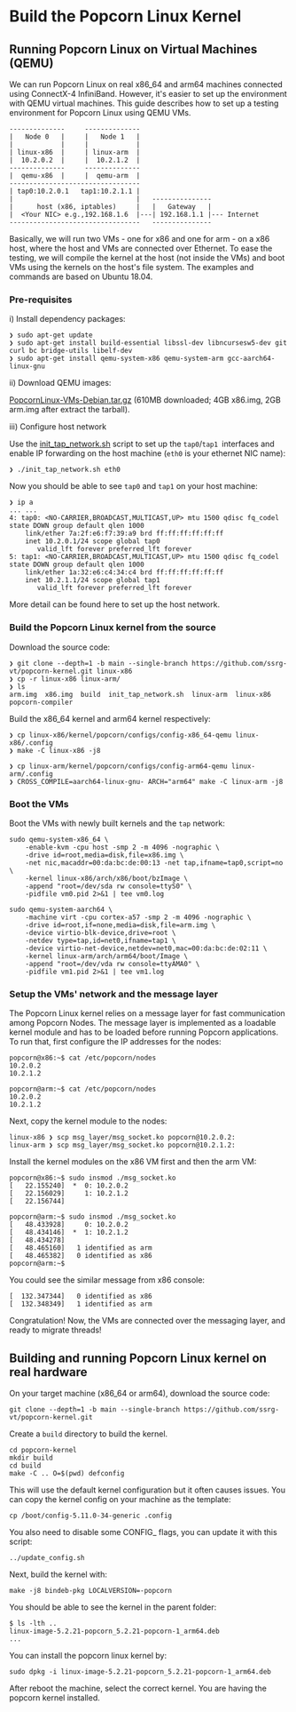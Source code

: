 # Build the Popcorn Linux Kernel

## Running Popcorn Linux on Virtual Machines (QEMU)
We can run Popcorn Linux on real x86_64 and arm64 machines connected using ConnectX-4 InfiniBand. However, it's easier to set up the environment with QEMU virtual machines. This guide describes how to set up a testing environment for Popcorn Linux using QEMU VMs.

```
--------------     --------------
|   Node 0   |     |   Node 1   |
|            |     |            |
| linux-x86  |     | linux-arm  |
|  10.2.0.2  |     |  10.2.1.2  |
--------------     --------------
|  qemu-x86  |     |  qemu-arm  |
---------------------------------
| tap0:10.2.0.1   tap1:10.2.1.1 |
|                               |   ---------------
|      host (x86, iptables)     |   |   Gateway   |
|  <Your NIC> e.g.,192.168.1.6  |---| 192.168.1.1 |--- Internet
---------------------------------   ---------------
```

Basically, we will run two VMs - one for x86 and one for arm - on a x86 host, where the host and VMs are connected over Ethernet. To ease the testing, we will compile the kernel at the host (not inside the VMs) and boot VMs using the kernels on the host's file system. The examples and commands are based on Ubuntu 18.04.

### Pre-requisites
i) Install dependency packages:
```
❯ sudo apt-get update
❯ sudo apt-get install build-essential libssl-dev libncursesw5-dev git curl bc bridge-utils libelf-dev
❯ sudo apt-get install qemu-system-x86 qemu-system-arm gcc-aarch64-linux-gnu
```
ii) Download QEMU images:

[PopcornLinux-VMs-Debian.tar.gz](https://drive.google.com/file/d/1GiDcWRiNYRzLHhzJeKpiK4uSGcimTTxe/view?usp=sharing) (610MB downloaded; 4GB x86.img, 2GB arm.img after extract the tarball).

iii) Configure host network

Use the [init_tap_network.sh](https://raw.githubusercontent.com/xjtuwxg/HeterSec/master/scripts/init_tap_network.sh) script to set up the `tap0`/`tap1 `interfaces and enable IP forwarding on the host machine (`eth0` is your ethernet NIC name):
```
❯ ./init_tap_network.sh eth0
```
Now you should be able to see `tap0` and `tap1` on your host machine:
```
❯ ip a
... ...
4: tap0: <NO-CARRIER,BROADCAST,MULTICAST,UP> mtu 1500 qdisc fq_codel state DOWN group default qlen 1000
    link/ether 7a:2f:e6:f7:39:a9 brd ff:ff:ff:ff:ff:ff
    inet 10.2.0.1/24 scope global tap0
       valid_lft forever preferred_lft forever
5: tap1: <NO-CARRIER,BROADCAST,MULTICAST,UP> mtu 1500 qdisc fq_codel state DOWN group default qlen 1000
    link/ether 1a:32:e6:c4:34:c4 brd ff:ff:ff:ff:ff:ff
    inet 10.2.1.1/24 scope global tap1
       valid_lft forever preferred_lft forever
```
More detail can be found here to set up the host network.

### Build the Popcorn Linux kernel from the source
Download the source code:
```
❯ git clone --depth=1 -b main --single-branch https://github.com/ssrg-vt/popcorn-kernel.git linux-x86
❯ cp -r linux-x86 linux-arm/
❯ ls
arm.img  x86.img  build  init_tap_network.sh  linux-arm  linux-x86  popcorn-compiler
```

Build the x86_64 kernel and arm64 kernel respectively:
```
❯ cp linux-x86/kernel/popcorn/configs/config-x86_64-qemu linux-x86/.config
❯ make -C linux-x86 -j8
```

```
❯ cp linux-arm/kernel/popcorn/configs/config-arm64-qemu linux-arm/.config
❯ CROSS_COMPILE=aarch64-linux-gnu- ARCH="arm64" make -C linux-arm -j8
```

### Boot the VMs
Boot the VMs with newly built kernels and the `tap` network:
```
sudo qemu-system-x86_64 \
    -enable-kvm -cpu host -smp 2 -m 4096 -nographic \
    -drive id=root,media=disk,file=x86.img \
    -net nic,macaddr=00:da:bc:de:00:13 -net tap,ifname=tap0,script=no \
    -kernel linux-x86/arch/x86/boot/bzImage \
    -append "root=/dev/sda rw console=ttyS0" \
    -pidfile vm0.pid 2>&1 | tee vm0.log
```
```
sudo qemu-system-aarch64 \
    -machine virt -cpu cortex-a57 -smp 2 -m 4096 -nographic \
    -drive id=root,if=none,media=disk,file=arm.img \
    -device virtio-blk-device,drive=root \
    -netdev type=tap,id=net0,ifname=tap1 \
    -device virtio-net-device,netdev=net0,mac=00:da:bc:de:02:11 \
    -kernel linux-arm/arch/arm64/boot/Image \
    -append "root=/dev/vda rw console=ttyAMA0" \
    -pidfile vm1.pid 2>&1 | tee vm1.log
```
### Setup the VMs' network and the message layer
The Popcorn Linux kernel relies on a message layer for fast communication among Popcorn Nodes. The message layer is implemented as a loadable kernel module and has to be loaded before running Popcorn applications. To run that, first configure the IP addresses for the nodes:
```
popcorn@x86:~$ cat /etc/popcorn/nodes
10.2.0.2
10.2.1.2
```
```
popcorn@arm:~$ cat /etc/popcorn/nodes
10.2.0.2
10.2.1.2
```
Next, copy the kernel module to the nodes:
```
linux-x86 ❯ scp msg_layer/msg_socket.ko popcorn@10.2.0.2:
linux-arm ❯ scp msg_layer/msg_socket.ko popcorn@10.2.1.2:
```
Install the kernel modules on the x86 VM first and then the arm VM:
```
popcorn@x86:~$ sudo insmod ./msg_socket.ko
[   22.155240]  *  0: 10.2.0.2
[   22.156029]     1: 10.2.1.2
[   22.156744]
```
```
popcorn@arm:~$ sudo insmod ./msg_socket.ko
[   48.433928]     0: 10.2.0.2
[   48.434146]  *  1: 10.2.1.2
[   48.434278]
[   48.465160]   1 identified as arm
[   48.465382]   0 identified as x86
popcorn@arm:~$
```
You could see the similar message from x86 console:
```
[  132.347344]   0 identified as x86
[  132.348349]   1 identified as arm
```
Congratulation! Now, the VMs are connected over the messaging layer, and ready to migrate threads!

## Building and running Popcorn Linux kernel on real hardware
On your target machine (x86_64 or arm64), download the source code:
```
git clone --depth=1 -b main --single-branch https://github.com/ssrg-vt/popcorn-kernel.git
```
Create a `build` directory to build the kernel.
```
cd popcorn-kernel
mkdir build
cd build
make -C .. O=$(pwd) defconfig
```
This will use the default kernel configuration but it often causes issues. You can copy the kernel config on your machine as the template:
```
cp /boot/config-5.11.0-34-generic .config
```
You also need to disable some CONFIG_ flags, you can update it with this script:
```
../update_config.sh
```
Next, build the kernel with:
```
make -j8 bindeb-pkg LOCALVERSION=-popcorn
```
You should be able to see the kernel in the parent folder:
```
$ ls -lth ..
linux-image-5.2.21-popcorn_5.2.21-popcorn-1_arm64.deb
...
```

You can install the popcorn linux kernel by:
```
sudo dpkg -i linux-image-5.2.21-popcorn_5.2.21-popcorn-1_arm64.deb
```
After reboot the machine, select the correct kernel. You are having the popcorn kernel installed.

<!---

## Building and Running Popcorn Linux on CloudLab


https://pages.cs.wisc.edu/~markm/kernel-build-cloudlab.html
-->
